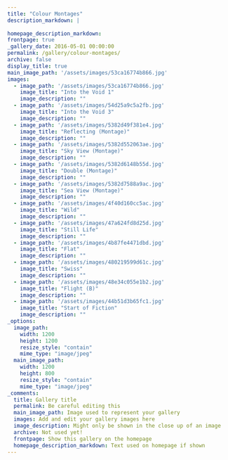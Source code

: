 ```yaml
---
title: "Colour Montages"
description_markdown: |
  
homepage_description_markdown: 
frontpage: true
_gallery_date: 2016-05-01 00:00:00
permalink: /gallery/colour-montages/
archive: false
display_title: true
main_image_path: '/assets/images/53ca16774b866.jpg'
images:
  - image_path: '/assets/images/53ca16774b866.jpg'
    image_title: "Into the Void 1"
    image_description: ""
  - image_path: '/assets/images/54d25a9c5a2fb.jpg'
    image_title: "Into the Void 3"
    image_description: ""
  - image_path: '/assets/images/5382d49f381e4.jpg'
    image_title: "Reflecting (Montage)"
    image_description: ""
  - image_path: '/assets/images/5382d552063ae.jpg'
    image_title: "Sky View (Montage)"
    image_description: ""
  - image_path: '/assets/images/5382d6148b55d.jpg'
    image_title: "Double (Montage)"
    image_description: ""
  - image_path: '/assets/images/5382d7588a9ac.jpg'
    image_title: "Sea View (Montage)"
    image_description: ""
  - image_path: '/assets/images/4f40d160cc5ac.jpg'
    image_title: "Wild"
    image_description: ""
  - image_path: '/assets/images/47a624fd8d25d.jpg'
    image_title: "Still Life"
    image_description: ""
  - image_path: '/assets/images/4b87fe4471dbd.jpg'
    image_title: "Flat"
    image_description: ""
  - image_path: '/assets/images/480219599d61c.jpg'
    image_title: "Swiss"
    image_description: ""
  - image_path: '/assets/images/48e34c055e1b2.jpg'
    image_title: "Flight (B)"
    image_description: ""
  - image_path: '/assets/images/44b51d3b65fc1.jpg'
    image_title: "Start of Fiction"
    image_description: ""
_options:
  image_path:
    width: 1200
    height: 1200
    resize_style: "contain"
    mime_type: "image/jpeg"
  main_image_path:
    width: 1200
    height: 800
    resize_style: "contain"
    mime_type: "image/jpeg"
_comments:
  title: Gallery title
  permalink: Be careful editing this
  main_image_path: Image used to represent your gallery
  images: Add and edit your gallery images here
  image_description: Might only be shown in the close up of an image
  archive: Not used yet!
  frontpage: Show this gallery on the homepage
  homepage_description_markdown: Text used on homepage if shown
---
```

